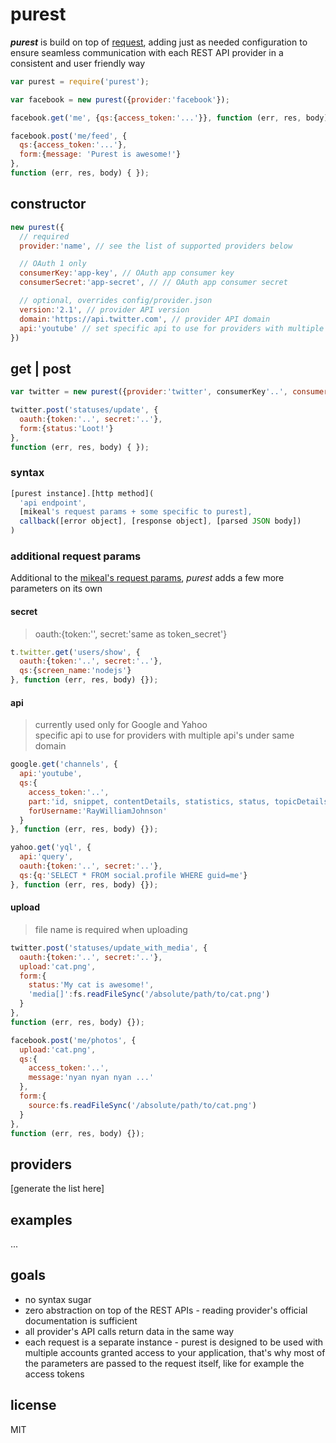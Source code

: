
# purest
_**purest**_ is build on top of [request][1], adding just as needed configuration to ensure seamless communication with each REST API provider in a consistent and user friendly way

```js
var purest = require('purest');

var facebook = new purest({provider:'facebook'});

facebook.get('me', {qs:{access_token:'...'}}, function (err, res, body) { });

facebook.post('me/feed', {
  qs:{access_token:'...'},
  form:{message: 'Purest is awesome!'}
},
function (err, res, body) { });
```


## constructor
```js
new purest({
  // required
  provider:'name', // see the list of supported providers below

  // OAuth 1 only
  consumerKey:'app-key', // OAuth app consumer key
  consumerSecret:'app-secret', // // OAuth app consumer secret

  // optional, overrides config/provider.json
  version:'2.1', // provider API version
  domain:'https://api.twitter.com', // provider API domain
  api:'youtube' // set specific api to use for providers with multiple api's under same domain
})
```


## get | post
```js
var twitter = new purest({provider:'twitter', consumerKey'..', consumerSecret:'..'});

twitter.post('statuses/update', {
  oauth:{token:'..', secret:'..'},
  form:{status:'Loot!'}
},
function (err, res, body) { });
```

### syntax
```js
[purest instance].[http method](
  'api endpoint',
  [mikeal's request params + some specific to purest],
  callback([error object], [response object], [parsed JSON body])
)
```
### additional request params
Additional to the [mikeal's request params][2], _purest_ adds a few more parameters on its own

#### secret
> oauth:{token:'', secret:'same as token_secret'}

```js
t.twitter.get('users/show', {
  oauth:{token:'..', secret:'..'},
  qs:{screen_name:'nodejs'}
}, function (err, res, body) {});
```

#### api
> currently used only for Google and Yahoo<br />
specific api to use for providers with multiple api's under same domain

```js
google.get('channels', {
  api:'youtube',
  qs:{
    access_token:'..',
    part:'id, snippet, contentDetails, statistics, status, topicDetails',
    forUsername:'RayWilliamJohnson'
  }
}, function (err, res, body) {});

yahoo.get('yql', {
  api:'query',
  oauth:{token:'..', secret:'..'},
  qs:{q:'SELECT * FROM social.profile WHERE guid=me'}
}, function (err, res, body) {});
```

#### upload
> file name is required when uploading

```js
twitter.post('statuses/update_with_media', {
  oauth:{token:'..', secret:'..'},
  upload:'cat.png',
  form:{
    status:'My cat is awesome!',
    'media[]':fs.readFileSync('/absolute/path/to/cat.png')
  }
},
function (err, res, body) {});

facebook.post('me/photos', {
  upload:'cat.png',
  qs:{
    access_token:'..',
    message:'nyan nyan nyan ...'
  },
  form:{
    source:fs.readFileSync('/absolute/path/to/cat.png')
  }
},
function (err, res, body) {});
```

## providers
[generate the list here]


## examples
...

## goals
- no syntax sugar
- zero abstraction on top of the REST APIs - reading provider's official documentation is sufficient
- all provider's API calls return data in the same way
- each request is a separate instance - purest is designed to be used with multiple accounts granted access to your application, that's why most of the parameters are passed to the request itself, like for example the access tokens


## license
MIT


  [1]: https://github.com/mikeal/request
  [2]: https://github.com/mikeal/request#requestoptions-callback
  